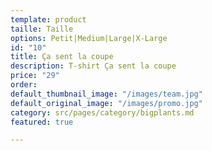 ```yaml
---
template: product
taille: Taille
options: Petit|Medium|Large|X-Large
id: "10"
title: Ça sent la coupe
description: T-shirt Ça sent la coupe
price: "29"
order: 
default_thumbnail_image: "/images/team.jpg"
default_original_image: "/images/promo.jpg"
category: src/pages/category/bigplants.md
featured: true

---
```

